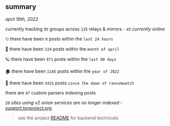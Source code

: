 
## summary
_april 19th, 2022_

currently tracking `95` groups across `135` relays & mirrors - _`45` currently online_

⏲ there have been `8` posts within the `last 24 hours`

🦈 there have been `224` posts within the `month of april`

🪐 there have been `971` posts within the `last 90 days`

🏚 there have been `1145` posts within the `year of 2022`

🦕 there have been `3431` posts `since the dawn of ransomwatch`

there are `47` custom parsers indexing posts

_`20` sites using v2 onion services are no longer indexed - [support.torproject.org](https://support.torproject.org/onionservices/v2-deprecation/)_

> see the project [README](https://github.com/thetanz/ransomwatch#ransomwatch--) for backend technicals

